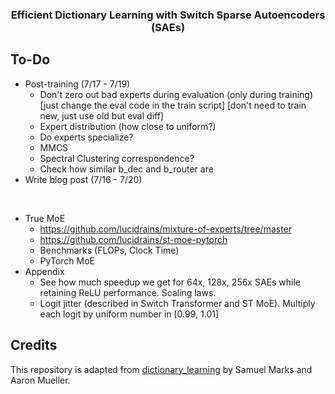 <h3 align="center">
  Efficient Dictionary Learning with Switch Sparse Autoencoders (SAEs)
</h3>

## To-Do
* Post-training (7/17 - 7/19)
  - Don't zero out bad experts during evaluation (only during training) [just change the eval code in the train script] [don't need to train new, just use old but eval diff]
  - Expert distribution (how close to uniform?)
  - Do experts specialize?
  - MMCS
  - Spectral Clustering correspondence?
  - Check how similar b_dec and b_router are
* Write blog post (7/16 - 7/20)

<br>

* True MoE
  - https://github.com/lucidrains/mixture-of-experts/tree/master
  - https://github.com/lucidrains/st-moe-pytorch
  - Benchmarks (FLOPs, Clock Time)
  - PyTorch MoE
* Appendix
  - See how much speedup we get for 64x, 128x, 256x SAEs while retaining ReLU performance. Scaling laws.
  - Logit jitter (described in Switch Transformer and ST MoE). Multiply each logit by uniform number in [0.99, 1.01]


## Credits
This repository is adapted from [dictionary_learning](https://github.com/saprmarks/dictionary_learning) by Samuel Marks and Aaron Mueller.
